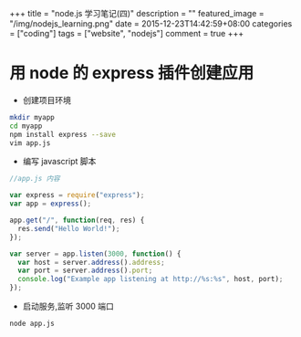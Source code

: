 +++
title = "node.js 学习笔记(四)"
description = ""
featured_image = "/img/nodejs_learning.png"
date = 2015-12-23T14:42:59+08:00
categories = ["coding"]
tags = ["website", "nodejs"]
comment = true
+++

# 用 node 的 express 插件创建应用

- 创建项目环境

```bash
mkdir myapp
cd myapp
npm install express --save
vim app.js
```

- 编写 javascript 脚本

```javascript
//app.js 内容

var express = require("express");
var app = express();

app.get("/", function(req, res) {
  res.send("Hello World!");
});

var server = app.listen(3000, function() {
  var host = server.address().address;
  var port = server.address().port;
  console.log("Example app listening at http://%s:%s", host, port);
});
```

- 启动服务,监听 3000 端口

```bash
node app.js
```
